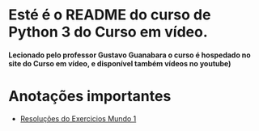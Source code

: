 # Esté é o README do curso de Python 3 do Curso em vídeo.

#### Lecionado pelo professor Gustavo Guanabara o curso é hospedado no site do Curso em vídeo, e disponível também vídeos no youtube)

# Anotações importantes

- [Resoluções do Exercicios Mundo 1](Exercises_mundo1.md)
